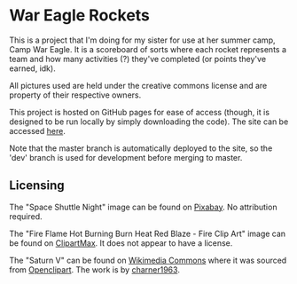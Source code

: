 # War Eagle Rockets
This is a project that I'm doing for my sister for use at her summer camp, Camp War Eagle.
It is a scoreboard of sorts where each rocket represents a team and how many activities (?) they've completed (or points they've earned, idk).

All pictures used are held under the creative commons license and are property of their respective owners.

This project is hosted on GitHub pages for ease of access (though, it is designed to be run locally by simply downloading the code).
The site can be accessed [here](https://gippies.github.io/WarEagleRockets/).

Note that the master branch is automatically deployed to the site, so the 'dev' branch is used for development before merging to master.

## Licensing
The "Space Shuttle Night" image can be found on [Pixabay](https://pixabay.com/photos/space-shuttle-night-shuttle-space-5238861/). No attribution required.

The "Fire Flame Hot Burning Burn Heat Red Blaze - Fire Clip Art" image can be  found on [ClipartMax](https://www.clipartmax.com/middle/m2i8G6b1b1G6Z5Z5_fire-flame-hot-burning-burn-heat-red-blaze-fire-clip-art/). It does not appear to have a license.

The "Saturn V" can be found on [Wikimedia Commons](https://commons.wikimedia.org/wiki/File:Saturn_V.svg) where it was sourced from [Openclipart](https://openclipart.org/detail/257832/rocket-saturn-v). The work is by [charner1963](https://openclipart.org/artist/charner1963).
